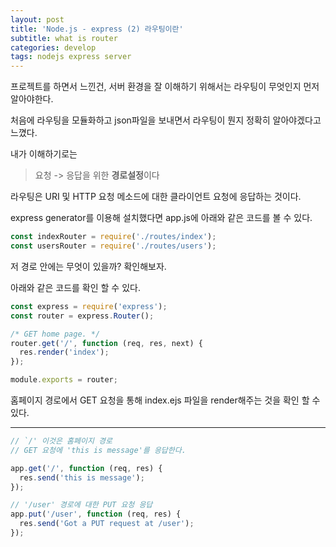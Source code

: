 ```yaml
---
layout: post
title: 'Node.js - express (2) 라우팅이란'
subtitle: what is router
categories: develop
tags: nodejs express server
---
```


프로젝트를 하면서 느낀건, 서버 환경을 잘 이해하기 위해서는 라우팅이 무엇인지 먼저 알아야한다.

처음에 라우팅을 모듈화하고 json파일을 보내면서 라우팅이 뭔지 정확히 알아야겠다고 느꼈다.

내가 이해하기로는

> 요청 -> 응답을 위한 <b>경로설정</b>이다

라우팅은 URI 및 HTTP 요청 메소드에 대한 클라이언트 요청에 응답하는 것이다.

express generator를 이용해 설치했다면 app.js에 아래와 같은 코드를 볼 수 있다.

```js
const indexRouter = require('./routes/index');
const usersRouter = require('./routes/users');
```

저 경로 안에는 무엇이 있을까?
확인해보자.

아래와 같은 코드를 확인 할 수 있다.

```js
const express = require('express');
const router = express.Router();

/* GET home page. */
router.get('/', function (req, res, next) {
  res.render('index');
});

module.exports = router;
```

홈페이지 경로에서 GET 요청을 통해 index.ejs 파일을 render해주는 것을 확인 할 수 있다.

---

```js
// `/' 이것은 홈페이지 경로
// GET 요청에 'this is message'를 응답한다.

app.get('/', function (req, res) {
  res.send('this is message');
});

// '/user' 경로에 대한 PUT 요청 응답
app.put('/user', function (req, res) {
  res.send('Got a PUT request at /user');
});
```
